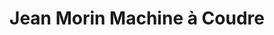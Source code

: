 ---
title: "Jean Morin Machine à Coudre"
url: /trois-rivieres/jean-morin-machine-a-coudre/
shop: sewing
---